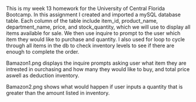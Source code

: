This is my week 13 homework for the University of Central Florida Bootcamp. In this assignment I created and imported a mySQL database table. Each column of the table include item_id, product_name, department_name, price, and stock_quantity, which we will use to display all items available for sale. We then use inquire to prompt to the user which item they would like to purchase and quantity. I also used for loop to cycle through all items in the db to check inventory levels to see if there are enough to complete the order. 

Bamazon1.png displays the inquire prompts asking user what item they are intrested in ourchasing and how many they would like to buy, and total price aswell as deduction inventory.

Bamazon2.png shows what would happen if user inputs a quantity that is greater than the amount listed in inventory. 


